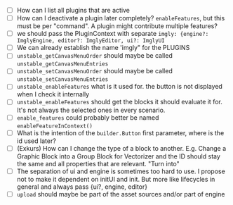 - [ ] How can I list all plugins that are active
- [ ] How can I deactivate a plugin later completely? `enableFeatures`, but this must be per "command". A plugin might contribute multiple features? 
- [ ] we should pass the PluginContext with separate `imgly: {engine?: ImglyEngine, editor?: ImglyEditor, ui?: ImglyUI`
- [ ] We can already establish the name 'imgly"  for the PLUGINS
- [ ] `unstable_getCanvasMenuOrder` should maybe be called `unstable_getCanvasMenuEntries`
- [ ] `unstable_setCanvasMenuOrder` should maybe be called `unstable_setCanvasMenuEntries`
- [ ] `unstable_enableFeatures` what is it used for. the button is not displayed when I check it internally
- [ ] `unstable_enableFeatures` should get the blocks it should evaluate it for. It's not always the selected ones in every scenario.
- [ ] `enable_features` could probably better be named `enableFeatureInContext()`
- [ ] What is the intention of the `builder.Button` first parameter, where is the id used later? 
- [ ] (Exkurs) How can I change the type of a block to another. E.g. Change a Graphic Block into a Group Block for Vectorizer and the ID should stay the same and all properties that are relevant. "Turn into"
- [ ] The separation of ui and engine is sometimes too hard to use. I propose not to make it dependent on initUI and init. But more like lifecycles in general and always pass {ui?, engine, editor}
- [ ] `upload` should maybe be part of the asset sources and/or part of engine
